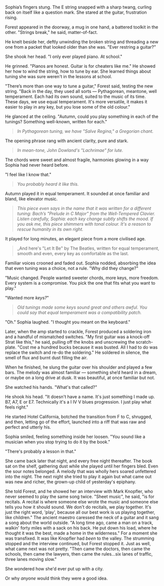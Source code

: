 Sophia’s fingers stung. The E string snapped with a sharp twang, curling back on itself like a question mark. She stared at the guitar, frustration rising.

Forest appeared in the doorway, a mug in one hand, a battered toolkit in the other. "Strings break," he said, matter-of-fact.

He knelt beside her, deftly unwinding the broken string and threading a new one from a packet that looked older than she was. "Ever restring a guitar?”

She shook her head. "I only ever played piano. At school."

He grinned. "Pianos are honest. Guitar is for cheaters like me." He showed her how to wind the string, how to tune by ear. She learned things about tuning she was sure weren't in the lessons at school. 

"There’s more than one way to tune a guitar," Forest said, testing the new string. "Back in the day, they used all sorts — Pythagorean, meantone, well temperament. Each had its own sound, suited to the music of its time. These days, we use equal temperament. It's more versatile, it makes it easier to play in any key, but you lose some of the old colour."

He glanced at the ceiling. "Autumn, could you play something in each of the tunings? Something well-known, written for each."

> _In Pythagorean tuning, we have "Salve Regina," a Gregorian chant._

The opening phrase rang with ancient clarity, pure and stark.

> _In mean-tone, John Dowland's "Lachrimae" for lute._

The chords were sweet and almost fragile, harmonies glowing in a way Sophia had never heard before.

"I feel like I know that."

> _You probably heard it like this._ 

Autumn played it in equal temperament. It sounded at once familiar and bland, like elevator music.

> _This piece even says in the name that it was written for a different tuning: Bach’s "Prelude in C Major" from the Well-Tempered Clavier. Listen carefully, Sophia: each key change subtly shifts the mood. If you ask me, this piece shimmers with tonal colour. It's a reason to rescue humanity in its own right._

It played for long minutes, an elegant piece from a more civilised age.

> _And here's "Let It Be" by The Beatles, written for equal temperament, smooth and even, every key as comfortable as the last.

Familiar voices crooned and faded out. Sophia nodded, absorbing the idea that even tuning was a choice, not a rule. "Why did they change?"

"Music changed. People wanted sweeter chords, more keys, more freedom. Every system is a compromise. You pick the one that fits what you want to play."

"Wanted more _keys?_"

> _Old tunings made some keys sound great and others awful. You could say that equal temperament was a compatibility patch._

"Oh." Sophia laughed. "I thought you meant on the keyboard."

Later, when the amp started to crackle, Forest produced a soldering iron and a handful of mismatched switches. "My first guitar was a knock-off Strat like this," he said, pulling off the knobs and unscrewing the scratch-plate. "Cost me a hundred bucks because it was busted. All I had to do was replace the switch and re-do the soldering." He soldered in silence, the smell of flux and burnt dust filling the air.

When he finished, he slung the guitar over his shoulder and played a few bars. The melody was almost familiar — something she’d heard in a dream, or maybe on a long drive at dusk. It was beautiful, at once familiar but not.

She watched his hands. "What's that called?"

He shook his head. "It doesn't have a name. It's just something I made up. B7, A7, E or E7. Technically it's a I IV V blues progression. I just play what feels right."

He started Hotel California, botched the transition from F to C, shrugged, and then, letting go of the effort, launched into a riff that was raw and perfect and utterly his.

Sophia smiled, feeling something inside her loosen. "You sound like a musician when you stop trying to do it by the book."

"There's probably a lesson in that."

She came back later that night, and every free night thereafter. The book sat on the shelf, gathering dust while she played until her fingers bled. Even the sour notes belonged. A melody that was wholly hers soared unfettered into the night. The next night she tried to play it again but what came out was new and richer, the grown-up child of yesterday's epiphany.

She told Forest, and he showed her an interview with Mark Knopfler, who never seemed to play the same song twice. "Sheet music", he said, "is for recitals. A recital is where someone else wrote the music and someone else tells you how it should sound. We don't do recitals, we play together. It's just the right word, 'play', because all our best work is us playing together, like children." The ancient maestro caressed the neck of a guitar and it sang a song about the world outside. "A long time ago, came a man on a track, walkin' forty miles with a sack on his back. He put down his load, where he thought it was the best, made a home in the wilderness." For a moment she was transfixed. It was like Knopfler had _been_ to the valley. The strumming stopped and the interview continued, but Forest stopped it. Just as well, what came next was not pretty. "Then came the doctors, then came the schools, then came the lawyers, then came the rules...six lanes of traffic, three lanes moving slow."

She wondered how she'd ever put up with a city. 

Or why _anyone_ would think they were a good idea.

